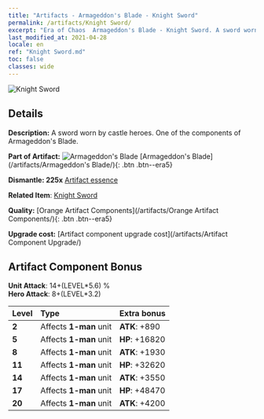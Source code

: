 ```yaml
---
title: "Artifacts - Armageddon's Blade - Knight Sword"
permalink: /artifacts/Knight Sword/
excerpt: "Era of Chaos  Armageddon's Blade - Knight Sword. A sword worn by castle heroes. One of the components of Armageddon's Blade."
last_modified_at: 2021-04-28
locale: en
ref: "Knight Sword.md"
toc: false
classes: wide
---
```


 ![Knight Sword](/images/t/artifact_40441.png)



## Details

 **Description:** A sword worn by castle heroes. One of the components of Armageddon's Blade.

 **Part of Artifact:** ![Armageddon's Blade](/images/t/icon_artifact_44.png) [Armageddon's Blade](/artifacts/Armageddon's Blade/){: .btn .btn--era5}

 **Dismantle: 225x** [Artifact essence](/Items/con_905/)

 **Related Item**: [Knight Sword](/Items/art_166/)

 **Quality:** [Orange Artifact Components](/artifacts/Orange Artifact Components/){: .btn .btn--era5}

 **Upgrade cost:** [Artifact component upgrade cost](/artifacts/Artifact Component Upgrade/)

## Artifact Component Bonus

  **Unit Attack**: 14+(LEVEL\*5.6) %<br/>**Hero Attack**: 8+(LEVEL\*3.2)

  |  Level  | Type |    Extra bonus  | 
  |:--------|:-----|:----------------| 
  | **2** | Affects **1-man** unit | **ATK**: +890 | 
  | **5** | Affects **1-man** unit | **HP**: +16820 | 
  | **8** | Affects **1-man** unit | **ATK**: +1930 | 
  | **11** | Affects **1-man** unit | **HP**: +32620 | 
  | **14** | Affects **1-man** unit | **ATK**: +3550 | 
  | **17** | Affects **1-man** unit | **HP**: +48470 | 
  | **20** | Affects **1-man** unit | **ATK**: +4200 | 
